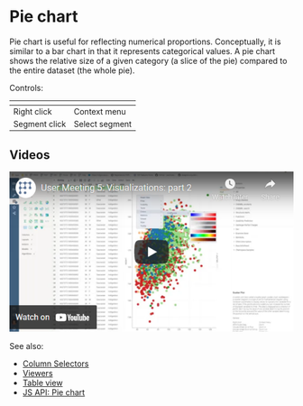 <!-- TITLE: Pie chart -->
<!-- SUBTITLE: -->

# Pie chart

Pie chart is useful for reflecting numerical proportions. Conceptually, it is similar to a bar chart in that it represents categorical values. A pie chart shows the relative size of a given category (a slice of the pie) compared to the entire dataset (the whole pie).

Controls:

| []()                  |                |
|-----------------------|----------------|
| Right click           | Context menu   |
| Segment click         | Select segment |

## Videos

[![Pie Chart](../../uploads/youtube/visualizations2.png "Open on Youtube")](https://www.youtube.com/watch?v=7MBXWzdC0-I&t=1486s)

See also:

  * [Column Selectors](column-selectors.md) 
  * [Viewers](../viewers.md)
  * [Table view](../../overview/table-view.md)
  * [JS API: Pie chart](https://public.datagrok.ai/js/samples/ui/viewers/types/pie-chart)
